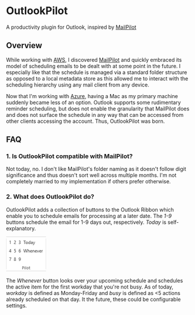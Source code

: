 # OutlookPilot #

A productivity plugin for Outlook, inspired by [MailPilot](http://mindsense.co/mailpilot/)

## Overview ##

While working with [AWS](http://www.aws.com), I discovered [MailPilot](http://mindsense.co/mailpilot/) and quickly embraced its model of scheduling emails to be dealt with at some point in the future.  I especially like that the schedule is managed via a standard folder structure as opposed to a local metadata store as this allowed me to interact with the scheduling hierarchy using any mail client from any device.

Now that I'm working with [Azure](http://www.azure.com), having a Mac as my primary machine suddenly became less of an option.  Outlook supports some rudimentary reminder scheduling, but does not enable the granularity that MailPilot does and does not surface the schedule in any way that can be accessed from other clients accessing the account.  Thus, OutlookPilot was born.

## FAQ ##

### 1. Is OutlookPilot compatible with MailPilot? ###

Not today, no.  I don't like MailPilot's folder naming as it doesn't follow digit significance and thus doesn't sort well across multiple months.  I'm not completely married to my implementation if others prefer otherwise.

### 2. What does OutlookPilot do? ###

OutlookPilot adds a collection of buttons to the Outlook Ribbon which enable you to schedule emails for processing at a later date.  The _1-9_ buttons schedule the email for 1-9 days out, respectively.  _Today_ is self-explanatory.

![OutlookPilot Screenshot](screenshots/OutlookPilot-0.0.1.0.png)

The _Whenever_ button looks over your upcoming schedule and schedules the active item for the first workday that you're not busy.  As of today, _workday_ is defined as Monday-Friday and _busy_ is defined as <5 actions already scheduled on that day.  It the future, these could be configurable settings.
